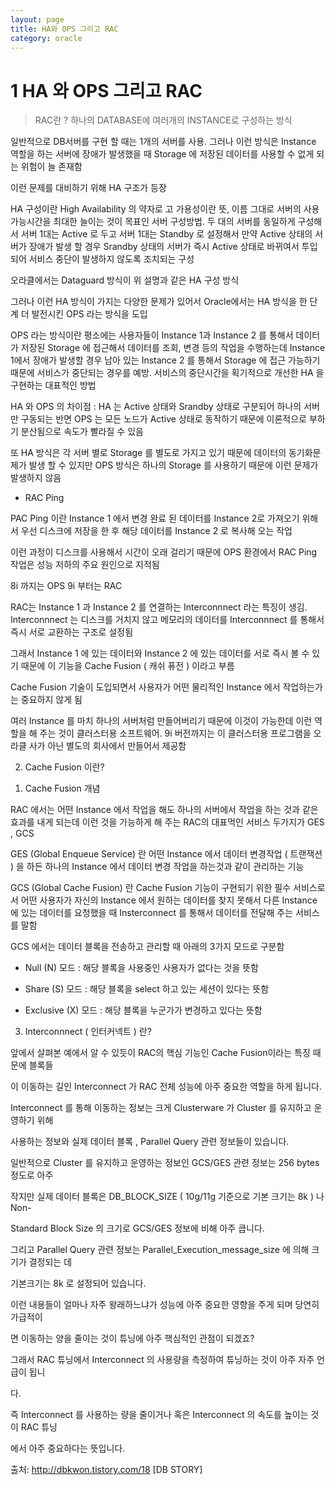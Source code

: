 ```yaml
---
layout: page
title: HA와 OPS 그리고 RAC
category: oracle
---
```


<h1>1 HA 와 OPS 그리고 RAC</h1>

> RAC란 ? 하나의 DATABASE에 여러개의 INSTANCE로 구성하는 방식

일반적으로 DB서버를 구현 할 때는 1개의 서버를 사용. 그러나 이런 방식은 Instance  역할을 하는 서버에 장애가 발생했을 때 Storage 에 저장된 데이터를 사용할 수 없게 되는 위험이 늘 존재함

이런 문제를 대비하기 위해 HA 구조가 등장

HA 구성이란 High Availability 의 약자로 고 가용성이란 뜻, 이름 그대로 서버의 사용 가능시간을 최대한 늘이는 것이 목표인 서버 구성방법. 두 대의 서버를 동일하게 구성해서 서버 1대는 Active 로 두고 서버 1대는 Standby 로 설정해서 만약 Active 상태의 서버가 장애가 발생 할 경우 Srandby 상태의 서버가 즉시 Active 상태로 바뀌여서 투입되어 서비스 중단이 발생하지 않도록 조치되는 구성

오라클에서는 Dataguard  방식이 위 설명과 같은 HA 구성 방식



그러나 이런 HA 방식이 가지는 다양한 문제가 있어서 Oracle에서는 HA 방식을 한 단계 더 발전시킨 OPS 라는 방식을 도입

OPS 라는 방식이란 평소에는 사용자들이 Instance 1과 Instance 2 를 통해서 데이터가 저장된 Storage 에 접근해서 데이터를 조회, 변경 등의 작업을 수행하는데 Instance 1에서 장애가 발생할 경우 남아 있는 Instance 2 를 통해서 Storage 에 접근 가능하기 때문에 서비스가 중단되는 경우를 예방. 서비스의 중단시간을 획기적으로 개선한 HA 을 구현하는 대표적인 방법

HA 와 OPS 의 차이점 :  HA 는 Active 상태와 Srandby 상태로 구분되어 하나의 서버만 구동되는 반면 OPS 는 모든 노드가 Active 상태로 동작하기 때문에 이론적으로 부하기 분산됨으로 속도가 빨라질 수 있음

또 HA 방식은 각 서버 별로 Storage 를 별도로 가지고 있기 때문에 데이터의 동기화문제가 발생 할 수 있지만 OPS 방식은 하나의 Storage 를 사용하기 때문에 이런 문제가 발생하지 않음

* RAC Ping

PAC Ping 이란 Instance 1 에서 변경 완료 된 데이터를 Instance 2로 가져오기 위해서 우선 디스크에 저장을 한 후 해당 데이터를 Instance 2 로 복사해 오는 작업

이런 과정이 디스크를 사용해서 시간이 오래 걸리기 때문에 OPS 환경에서 RAC Ping 작업은 성능 저하의 주요 원인으로 지적됨

8i 까지는 OPS 9i 부터는 RAC



RAC는 Instance 1 과 Instance 2 를 연결하는 Interconnnect 라는 특징이 생김. Interconnnect 는 디스크를 거치지 않고 메모리의 데이터를 Interconnnect 를 통해서 즉시 서로 교환하는 구조로 설정됨

그래서 Instance 1 에 있는 데이터와 Instance 2 에 있는 데이터를 서로 즉시 볼 수 있기 때문에 이 기능을 Cache Fusion ( 캐쉬 퓨전 ) 이라고 부름

Cache Fusion 기술이 도입되면서 사용자가 어떤 물리적인 Instance 에서 작업하는가는 중요하지 않게 됨

여러 Instance 를 마치 하나의 서버처럼 만들어버리기 때문에 이것이 가능한데 이런 역할을 해 주는 것이 클러스터용 소프트웨어. 9i 버전까지는 이 클러스터용 프로그램을 오라클 사가 아닌 별도의 회사에서 만들어서 제공함





2. Cache Fusion 이란?



1) Cache Fusion 개념

RAC 에서는 어떤 Instance 에서 작업을 해도 하나의 서버에서 작업을 하는 것과 같은 효과를 내게 되는데 이런 것을 가능하게 해 주는 RAC의 대표먹인 서비스 두가지가 GES , GCS

GES (Global Enqueue Service) 란 어떤 Instance 에서 데이터 변경작업 ( 트랜잭션 ) 을 하든 하나의 Instance 에서 데이터 변경 작업을 하는것과 같이 관리하는 기능

GCS (Global Cache Fusion) 란 Cache Fusion 기능이 구현되기 위한 필수 서비스로서 어떤 사용자가 자신의 Instance 에서 원하는 데이터를 찾지 못해서 다른 Instance 에 있는 데이터를 요청했을 때 Insterconnect 를 통해서 데이터를 전달해 주는 서비스를 말함

GCS 에서는 데이터 블록을 전송하고 관리할 때 아래의  3가지 모드로 구분함

  - Null (N) 모드 : 해당 블록을 사용중인 사용자가 없다는 것을 뜻함

  - Share (S) 모드 : 해당 블록을  select 하고 있는 세션이 있다는 뜻함

  - Exclusive (X) 모드 : 해당 블록을 누군가가 변경하고 있다는 뜻함



3. Interconnnect ( 인터커넥트 ) 란?

앞에서 살펴본 예에서 알 수 있듯이  RAC의 핵심 기능인 Cache Fusion이라는 특징 때문에 블록들

이 이동하는 길인  Interconnect 가 RAC 전체 성능에 아주 중요한 역할을 하게 됩니다.

Interconnect  를 통해 이동하는  정보는  크게  Clusterware  가  Cluster 를  유지하고  운영하기 위해

사용하는 정보와 실제 데이터 블록  , Parallel Query 관련 정보들이 있습니다.

일반적으로  Cluster 를 유지하고 운영하는 정보인  GCS/GES 관련 정보는  256 bytes 정도로 아주

작지만  실제  데이터  블록은  DB_BLOCK_SIZE ( 10g/11g  기준으로  기본  크기는  8k )  나  Non-

Standard Block Size 의 크기로 GCS/GES 정보에 비해 아주 큽니다.

그리고  Parallel Query 관련 정보는  Parallel_Execution_message_size 에 의해 크기가 결정되는 데

기본크기는  8k 로 설정되어 있습니다.

이런 내용들이 얼마나 자주 왕래하느냐가 성능에 아주 중요한 영향을 주게 되며 당연히 가급적이

면 이동하는 양을 줄이는 것이 튜닝에 아주 핵심적인 관점이 되겠죠?

그래서  RAC 튜닝에서  Interconnect 의 사용량을 측정하여 튜닝하는 것이 아주 자주 언급이 됩니

다.



즉  Interconnect 를 사용하는 량을 줄이거나 혹은  Interconnect 의 속도를 높이는 것이  RAC 튜닝

에서 아주 중요하다는 뜻입니다.



출처: http://dbkwon.tistory.com/18 [DB STORY]
